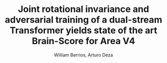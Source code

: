 ---
paperId: 14
author: William Berrios, Arturo Deza
publicationauthor: Berrios, W. et al.
title: Joint rotational invariance and adversarial training of a dual-stream Transformer yields state of the art Brain-Score for Area V4
pdf: 14_CameraReady.pdf
poster: 14_CameraReady_poster.pdf
alt: --
type: Oral
topic: 
subtopic: 
link: https://research.latinxinai.org/papers/neurips/2022/pdf/14_CameraReady.pdf
conference: neurips
year: 2022
tags: neurips-2022-op
location: New Orleans, USA
---